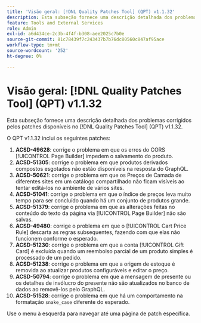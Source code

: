 ```yaml
---
title: 'Visão geral: [!DNL Quality Patches Tool] (QPT) v1.1.32'
description: Esta subseção fornece uma descrição detalhada dos problemas corrigidos pelos patches disponíveis no  [!DNL Quality Patches Tool] (QPT) v1.1.32.
feature: Tools and External Services
role: Admin
exl-id: a6d434ce-2c3b-4f4f-b308-aee2025c7b0e
source-git-commit: 81c78439f7c243437b7b76dc80560c847af95ace
workflow-type: tm+mt
source-wordcount: '252'
ht-degree: 0%

---
```


# Visão geral: [!DNL Quality Patches Tool] (QPT) v1.1.32

Esta subseção fornece uma descrição detalhada dos problemas corrigidos pelos patches disponíveis no [!DNL Quality Patches Tool] (QPT) v1.1.32.

O QPT v1.1.32 inclui os seguintes patches:

1. **ACSD-49628**: corrige o problema em que os erros do CORS [!UICONTROL Page Builder] impedem o salvamento do produto.
1. **ACSD-51305**: corrige o problema em que produtos derivados compostos esgotados não estão disponíveis na resposta do GraphQL.
1. **ACSD-50621**: corrige o problema em que os Preços de Camada de diferentes sites em um catálogo compartilhado não ficam visíveis ao tentar editá-los no ambiente de vários sites.
1. **ACSD-51041**: corrige o problema em que o índice de preços leva muito tempo para ser concluído quando há um conjunto de produtos grande.
1. **ACSD-51379**: corrige o problema em que as alterações feitas no conteúdo do texto da página via [!UICONTROL Page Builder] não são salvas.
1. **ACSD-49480**: corrige o problema em que o [!UICONTROL Cart Price Rule] descarta as regras subsequentes, fazendo com que elas não funcionem conforme o esperado.
1. **ACSD-51230**: corrige o problema em que a conta [!UICONTROL Gift Card] é excluída quando um reembolso parcial de um produto simples é processado de um pedido.
1. **ACSD-51238**: corrige o problema em que a origem de estoque é removida ao atualizar produtos configuráveis e editar o preço.
1. **ACSD-50794**: corrige o problema em que a mensagem de presente ou os detalhes de invólucro do presente não são atualizados no banco de dados ao removê-los pelo GraphQL.
1. **ACSD-51528**: corrige o problema em que há um comportamento na formatação `snake_case` diferente do esperado.

Use o menu à esquerda para navegar até uma página de patch específica.
